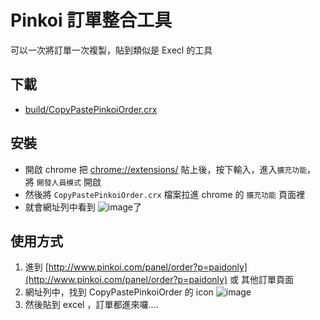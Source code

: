 # Pinkoi 訂單整合工具

可以一次將訂單一次複製，貼到類似是 Execl 的工具

## 下載
- [build/CopyPastePinkoiOrder.crx](https://github.com/SammyLin/CopyPastePinkoiOrder/raw/master/build/CopyPastePinkoiOrder.crx)

## 安裝
- 開啟 chrome 把 [chrome://extensions/](chrome://extensions/) 貼上後，按下輸入，進入`擴充功能`， 將 `開發人員模式` 開啟
- 然後將 `CopyPastePinkoiOrder.crx` 檔案拉進 chrome 的 `擴充功能` 頁面裡
- 就會網址列中看到 ![image](https://cloud.githubusercontent.com/assets/872230/16708118/0b71d3a8-461a-11e6-8421-830bdfbc24f9.png)了


## 使用方式
1. 進到 [http://www.pinkoi.com/panel/order?p=paidonly](http://www.pinkoi.com/panel/order?p=paidonly) 或 其他訂單頁面
1. 網址列中，找到 CopyPastePinkoiOrder 的 icon ![image](https://cloud.githubusercontent.com/assets/872230/16708118/0b71d3a8-461a-11e6-8421-830bdfbc24f9.png)
2. 然後貼到 excel ，訂單都進來囉....
